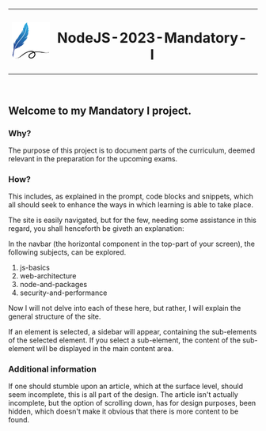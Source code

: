 <table cellspacing="0" cellpadding="0" border="0" style="width: 100%">
  <tr>
    <td style="text-align: left"><img src="public/assets/images/learning-logo.png" width="80" /></td>
    <td style="text-align: center"><h1>NodeJS-2023-Mandatory-I</h1></td>
    <td></td>
  </tr>
</table>
<br>

## Welcome to my Mandatory I project.

### Why?
The purpose of this project is to document parts of the curriculum, deemed relevant in the preparation for the upcoming exams.

### How?
This includes, as explained in the prompt, code blocks and snippets, which all should seek to enhance the ways in which learning is able to take place.

The site is easily navigated, but for the few, needing some assistance in this regard, you shall henceforth be giveth an explanation:

In the navbar (the horizontal component in the top-part of your screen), the following subjects, can be explored.

1. js-basics
2. web-architecture
3. node-and-packages
4. security-and-performance

Now I will not delve into each of these here, but rather, I will explain the general structure of the site.

If an element is selected, a sidebar will appear, containing the sub-elements of the selected element. If you select a sub-element, the content of the sub-element will be displayed in the main content area.

### Additional information
If one should stumble upon an article, which at the surface level, should seem incomplete, this is all part of the design.
The article isn't actually incomplete, but the option of scrolling down, has for design purposes, been hidden, which doesn't make it obvious that there is more content to be found.
